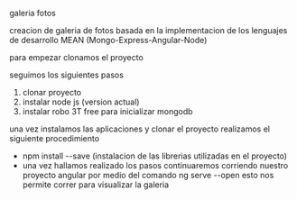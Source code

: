 galeria fotos

creacion de galeria de fotos basada en la implementacion de los lenguajes de desarrollo MEAN (Mongo-Express-Angular-Node)

para empezar clonamos el proyecto 

seguimos los siguientes pasos

1) clonar proyecto
2) instalar node js (version actual)
3) instalar robo 3T free para inicializar mongodb

una vez instalamos las aplicaciones y clonar el proyecto realizamos el siguiente procedimiento

- npm install --save (instalacion de las librerias utilizadas en el proyecto)
- una vez hallamos realizado los pasos continuaremos corriendo nuestro proyecto angular por medio del comando ng serve --open esto nos permite correr para visualizar la galeria
